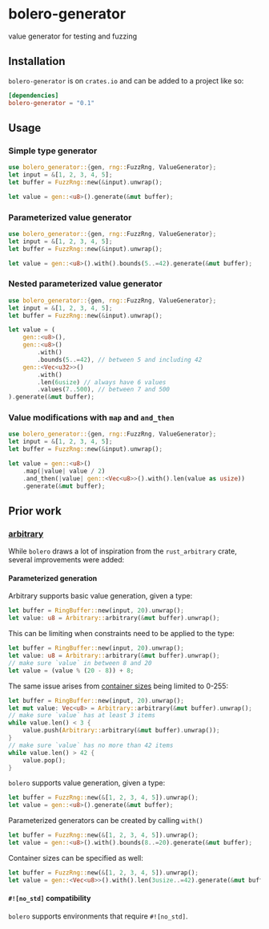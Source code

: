 # bolero-generator

value generator for testing and fuzzing

## Installation

`bolero-generator` is on `crates.io` and can be added to a project like so:

```toml
[dependencies]
bolero-generator = "0.1"
```

## Usage

### Simple type generator

```rust
use bolero_generator::{gen, rng::FuzzRng, ValueGenerator};
let input = &[1, 2, 3, 4, 5];
let buffer = FuzzRng::new(&input).unwrap();

let value = gen::<u8>().generate(&mut buffer);
```

### Parameterized value generator

```rust
use bolero_generator::{gen, rng::FuzzRng, ValueGenerator};
let input = &[1, 2, 3, 4, 5];
let buffer = FuzzRng::new(&input).unwrap();

let value = gen::<u8>().with().bounds(5..=42).generate(&mut buffer);
```

### Nested parameterized value generator

```rust
use bolero_generator::{gen, rng::FuzzRng, ValueGenerator};
let input = &[1, 2, 3, 4, 5];
let buffer = FuzzRng::new(&input).unwrap();

let value = (
    gen::<u8>(),
    gen::<u8>()
        .with()
        .bounds(5..=42), // between 5 and including 42
    gen::<Vec<u32>>()
        .with()
        .len(6usize) // always have 6 values
        .values(7..500), // between 7 and 500
).generate(&mut buffer);
```

### Value modifications with `map` and `and_then`

```rust
use bolero_generator::{gen, rng::FuzzRng, ValueGenerator};
let input = &[1, 2, 3, 4, 5];
let buffer = FuzzRng::new(&input).unwrap();

let value = gen::<u8>()
    .map(|value| value / 2)
    .and_then(|value| gen::<Vec<u8>>().with().len(value as usize))
    .generate(&mut buffer);
```

## Prior work

### [arbitrary](https://github.com/nagisa/rust_arbitrary)

While `bolero` draws a lot of inspiration from the `rust_arbitrary` crate, several improvements were added:

#### Parameterized generation

Arbitrary supports basic value generation, given a type:

```rust
let buffer = RingBuffer::new(input, 20).unwrap();
let value: u8 = Arbitrary::arbitrary(&mut buffer).unwrap();
```

This can be limiting when constraints need to be applied to the type:

```rust
let buffer = RingBuffer::new(input, 20).unwrap();
let value: u8 = Arbitrary::arbitrary(&mut buffer).unwrap();
// make sure `value` in between 8 and 20
let value = (value % (20 - 8)) + 8;
```

The same issue arises from [container sizes](https://github.com/nagisa/rust_arbitrary/blob/f077e8c4017dab7e6d9ea4c5148b6b19b0588ecd/src/lib.rs#L42) being limited to 0-255:

```rust
let buffer = RingBuffer::new(input, 20).unwrap();
let mut value: Vec<u8> = Arbitrary::arbitrary(&mut buffer).unwrap();
// make sure `value` has at least 3 items
while value.len() < 3 {
    value.push(Arbitrary::arbitrary(&mut buffer).unwrap());
}
// make sure `value` has no more than 42 items
while value.len() > 42 {
    value.pop();
}
```

`bolero` supports value generation, given a type:

```rust
let buffer = FuzzRng::new(&[1, 2, 3, 4, 5]).unwrap();
let value = gen::<u8>().generate(&mut buffer);
```

Parameterized generators can be created by calling `with()`

```rust
let buffer = FuzzRng::new(&[1, 2, 3, 4, 5]).unwrap();
let value = gen::<u8>().with().bounds(8..=20).generate(&mut buffer);
```

Container sizes can be specified as well:

```rust
let buffer = FuzzRng::new(&[1, 2, 3, 4, 5]).unwrap();
let value = gen::<Vec<u8>>().with().len(3usize..=42).generate(&mut buffer);
```

#### `#![no_std]` compatibility

`bolero` supports environments that require `#![no_std]`.
